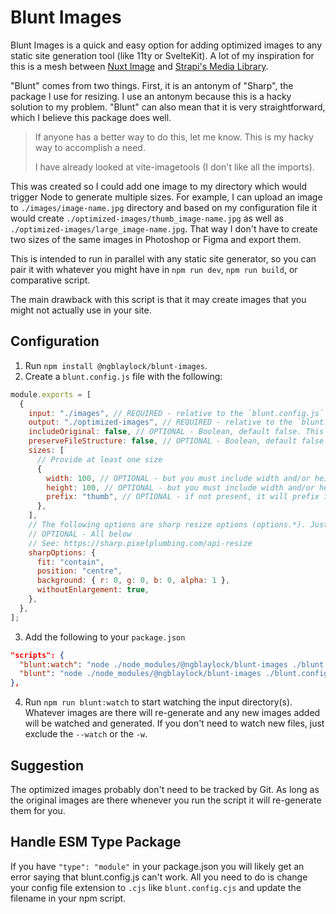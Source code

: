 # Blunt Images

Blunt Images is a quick and easy option for adding optimized images to any static site generation tool (like 11ty or SvelteKit). A lot of my inspiration for this is a mesh between [Nuxt Image](https://image.nuxtjs.org/) and [Strapi's Media Library](https://strapi.io/features/media-library).

"Blunt" comes from two things. First, it is an antonym of "Sharp", the package I use for resizing. I use an antonym because this is a hacky solution to my problem. "Blunt" can also mean that it is very straightforward, which I believe this package does well.

> If anyone has a better way to do this, let me know. This is my hacky way to accomplish a need.
>
> I have already looked at vite-imagetools (I don't like all the imports).

This was created so I could add one image to my directory which would trigger Node to generate multiple sizes. For example, I can upload an image to `./images/image-name.jpg` directory and based on my configuration file it would create `./optimized-images/thumb_image-name.jpg` as well as `./optimized-images/large_image-name.jpg`. That way I don't have to create two sizes of the same images in Photoshop or Figma and export them.

This is intended to run in parallel with any static site generator, so you can pair it with whatever you might have in `npm run dev`, `npm run build`, or comparative script.

The main drawback with this script is that it may create images that you might not actually use in your site.

## Configuration

1. Run `npm install @ngblaylock/blunt-images`.
2. Create a `blunt.config.js` file with the following:

```js
module.exports = [
  {
    input: "./images", // REQUIRED - relative to the `blunt.config.js` file
    output: "./optimized-images", // REQUIRED - relative to the `blunt.config.js` file
    includeOriginal: false, // OPTIONAL - Boolean, default false. This will provide a optimized image at the original width and height (sizes have no effect here)
    preserveFileStructure: false, // OPTIONAL - Boolean, default false. If true, this will keep the folder structure in the output directory used in the input directory. If false, it will move all files over directly under the output directory
    sizes: [
      // Provide at least one size
      {
        width: 100, // OPTIONAL - but you must include width and/or height
        height: 100, // OPTIONAL - but you must include width and/or height
        prefix: "thumb", // OPTIONAL - if not present, it will prefix it with a combination of width and height. The width and height prefix will not always be the output file size depending on the fit option passed in `sharpOptions`.
      },
    ],
    // The following options are sharp resize options (options.*). Just don't use the `options.width` or `options.height` otherwise it will break (that is what the sizes array above is for).
    // OPTIONAL - All below
    // See: https://sharp.pixelplumbing.com/api-resize
    sharpOptions: {
      fit: "contain",
      position: "centre",
      background: { r: 0, g: 0, b: 0, alpha: 1 },
      withoutEnlargement: true,
    },
  },
];
```

3. Add the following to your `package.json`

```json
"scripts": {
  "blunt:watch": "node ./node_modules/@ngblaylock/blunt-images ./blunt.config.js --watch", // Or use -w instead of --watch
  "blunt": "node ./node_modules/@ngblaylock/blunt-images ./blunt.config.js"
},
```

4. Run `npm run blunt:watch` to start watching the input directory(s). Whatever images are there will re-generate and any new images added will be watched and generated. If you don't need to watch new files, just exclude the `--watch` or the `-w`.

## Suggestion

The optimized images probably don't need to be tracked by Git. As long as the original images are there whenever you run the script it will re-generate them for you.

## Handle ESM Type Package

If you have `"type": "module"` in your package.json you will likely get an error saying that blunt.config.js can't work. All you need to do is change your config file extension to `.cjs` like `blunt.config.cjs` and update the filename in your npm script.
